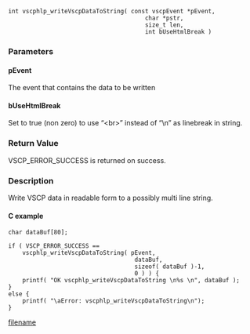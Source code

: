 
```clike
int vscphlp_writeVscpDataToString( const vscpEvent *pEvent, 
                                       char *pstr, 
                                       size_t len,
                                       int bUseHtmlBreak )
```

### Parameters

#### pEvent

The event that contains the data to be written

#### bUseHtmlBreak
Set to true (non zero) to use “\<br\>” instead of “\n” as linebreak in string.


### Return Value
VSCP_ERROR_SUCCESS is returned on success. 

### Description
Write VSCP data in readable form to a possibly multi line string. 

#### C example

```clike
char dataBuf[80];
 
if ( VSCP_ERROR_SUCCESS == 
    vscphlp_writeVscpDataToString( pEvent, 
                                    dataBuf, 
                                    sizeof( dataBuf )-1,
                                    0 ) ) {
    printf( "OK vscphlp_writeVscpDataToString \n%s \n", dataBuf );
}
else {
    printf( "\aError: vscphlp_writeVscpDataToString\n");
}
```

[filename](./bottom_copyright.md ':include')
